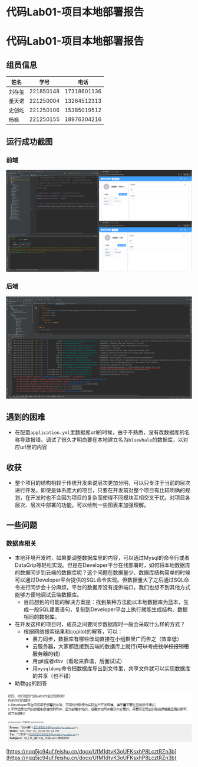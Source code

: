 # 代码Lab01-项目本地部署报告

# 代码Lab01-项目本地部署报告

## 组员信息

| 姓名 | 学号 | 电话 |
| --- | --- | --- |
| 刘存玺 | 221850148 | 17318601136 |
| 董天诺 | 221250004 | 13264512313 |
| 史创屹 | 221250106 | 15385019512 |
| 杨枫 | 221250155 | 18976304216 |

## 运行成功截图

### 前端

![Untitled](%E4%BB%A3%E7%A0%81Lab01-%E9%A1%B9%E7%9B%AE%E6%9C%AC%E5%9C%B0%E9%83%A8%E7%BD%B2%E6%8A%A5%E5%91%8A%20d1b6d0c8cfbc47ceb085d2560bd5a221/Untitled.png)

### 后端

![Untitled](%E4%BB%A3%E7%A0%81Lab01-%E9%A1%B9%E7%9B%AE%E6%9C%AC%E5%9C%B0%E9%83%A8%E7%BD%B2%E6%8A%A5%E5%91%8A%20d1b6d0c8cfbc47ceb085d2560bd5a221/Untitled%201.png)

## **遇到的困难**

- 在配置`application.yml`里数据库url的时候，由于不熟悉，没有改数据库的名称导致报错。调试了很久才明白要在本地建立名为`bluewhale`的数据库，以对应url里的内容

## **收获**

- 整个项目的结构相较于传统开发来说层次更加分明，可以只专注于当前的层次进行开发。即使是体系庞大的项目，只要在开发前对整个项目有比较明确的规划，在开发时也不会因为项目的复杂而使得不同模块互相交叉干扰。对项目各层次、层次中部署的功能，可以绘制一些图表来加强理解。

## **一些问题**

### **数据库相关**

- 本地环境开发时，如果要调整数据库里的内容，可以通过Mysql的命令行或者DataGrip等轻松实现。但是在Developer平台在线部署时，如何将本地数据库的数据同步到云端的数据库呢？这个问题在数据量少、数据库结构简单的时候可以通过Developer平台提供的SQL命令实现。但数据量大了之后通过SQL命令进行同步会十分麻烦，平台的数据库没有提供端口，我们也想不到其他方式能够方便地调试云端数据库。
    - 目前想到的可能的解决方案是：找到某种方法能以本地数据库为蓝本，生成一段SQL建表语句，复制到Developer平台上执行就能生成结构、数据相同的数据库。
- 在开发这样的项目时，成员之间要同步数据库时一般会采取什么样的方式？
    - 根据网络搜索结果和copilot的解答，可以：
        - 暴力同步，数据库有哪些改动直接在小组群里广而告之（效率低）
        - 云服务器，大家都连接到云端的数据库上就行(~~可以考虑找学校报销租服务器的钱~~)
        - 用git或者dbv（看起来靠谱，后面试试）
        - 用`mysqldump`命令把数据库导出到文件里，共享文件就可以实现数据库的共享（也不错）
- 助教gg的回答

![Untitled](%E4%BB%A3%E7%A0%81Lab01-%E9%A1%B9%E7%9B%AE%E6%9C%AC%E5%9C%B0%E9%83%A8%E7%BD%B2%E6%8A%A5%E5%91%8A%20d1b6d0c8cfbc47ceb085d2560bd5a221/Untitled%202.png)

[https://nqq5jc94uf.feishu.cn/docx/UfM1dtvK3oUFKsxhP8LcztRZn3b](https://nqq5jc94uf.feishu.cn/docx/UfM1dtvK3oUFKsxhP8LcztRZn3b)